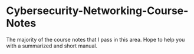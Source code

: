 # Cybersecurity-Networking-Course-Notes
The majority of the course notes that I pass in this area. Hope to help you with a summarized and short manual.
